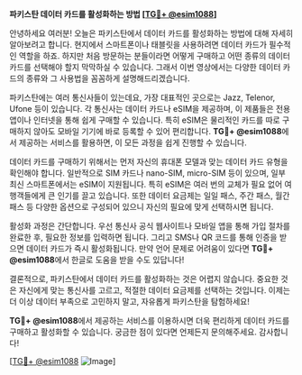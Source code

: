 **파키스탄 데이터 카드를 활성화하는 방법 [[TG💪+ @esim1088](https://t.me/s/esim1088)]**

안녕하세요 여러분! 오늘은 파키스탄에서 데이터 카드를 활성화하는 방법에 대해 자세히 알아보려고 합니다. 현지에서 스마트폰이나 태블릿을 사용하려면 데이터 카드가 필수적인 역할을 하죠. 하지만 처음 방문하는 분들이라면 어떻게 구매하고 어떤 종류의 데이터 카드를 선택해야 할지 막막하실 수 있습니다. 그래서 이번 영상에서는 다양한 데이터 카드의 종류와 그 사용법을 꼼꼼하게 설명해드리겠습니다.

파키스탄에는 여러 통신사들이 있는데요, 가장 대표적인 곳으로는 Jazz, Telenor, Ufone 등이 있습니다. 각 통신사는 데이터 카드나 eSIM을 제공하며, 이 제품들은 전용 앱이나 인터넷을 통해 쉽게 구매할 수 있습니다. 특히 eSIM은 물리적인 카드를 따로 구매하지 않아도 모바일 기기에 바로 등록할 수 있어 편리합니다. **TG💪+ @esim1088**에서 제공하는 서비스를 활용하면, 이 모든 과정을 쉽게 진행할 수 있습니다.

데이터 카드를 구매하기 위해서는 먼저 자신의 휴대폰 모델과 맞는 데이터 카드 유형을 확인해야 합니다. 일반적으로 SIM 카드나 nano-SIM, micro-SIM 등이 있으며, 일부 최신 스마트폰에서는 eSIM이 지원됩니다. 특히 eSIM은 여러 번의 교체가 필요 없어 여행객들에게 큰 인기를 끌고 있습니다. 또한 데이터 요금제는 일일 패스, 주간 패스, 월간 패스 등 다양한 옵션으로 구성되어 있으니 자신의 필요에 맞게 선택하시면 됩니다.

활성화 과정은 간단합니다. 우선 통신사 공식 웹사이트나 모바일 앱을 통해 가입 절차를 완료한 후, 필요한 정보를 입력하면 됩니다. 그리고 SMS나 QR 코드를 통해 인증을 받으면 데이터 카드가 즉시 활성화됩니다. 만약 언어 문제로 어려움이 있다면 **TG💪+ @esim1088**에서 한글로 도움을 받을 수도 있답니다!

결론적으로, 파키스탄에서 데이터 카드를 활성화하는 것은 어렵지 않습니다. 중요한 것은 자신에게 맞는 통신사를 고르고, 적절한 데이터 요금제를 선택하는 것입니다. 이제는 더 이상 데이터 부족으로 고민하지 말고, 자유롭게 파키스탄을 탐험하세요!

**TG💪+ @esim1088**에서 제공하는 서비스를 이용하시면 더욱 편리하게 데이터 카드를 구매하고 활성화할 수 있습니다. 궁금한 점이 있다면 언제든지 문의해주세요. 감사합니다! 

[[TG💪+ @esim1088](https://t.me/s/esim1088) ![Image](https://i.postimg.cc/Y0z9fWf4/image.png)]